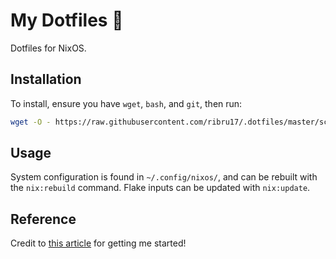 # My Dotfiles :floppy_disk:

Dotfiles for NixOS.

## Installation

To install, ensure you have `wget`, `bash`, and `git`, then run:

```sh
wget -O - https://raw.githubusercontent.com/ribru17/.dotfiles/master/scripts/dotfiles_install.sh | bash
```

## Usage

System configuration is found in `~/.config/nixos/`, and can be rebuilt with
the `nix:rebuild` command. Flake inputs can be updated with `nix:update`.

## Reference

Credit to [this article](https://www.atlassian.com/git/tutorials/dotfiles) for
getting me started!
